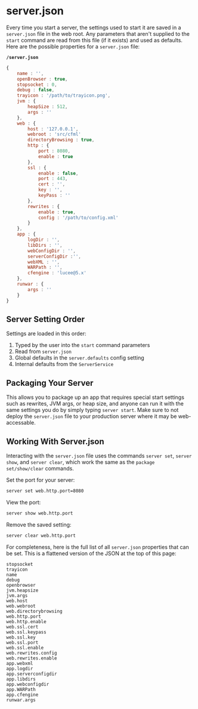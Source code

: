 # server.json

Every time you start a server, the settings used to start it are saved in a `server.json` file in the web root.  Any parameters that aren't supplied to the `start` command are read from this file (if it exists) and used as defaults.  Here are the possible properties for a `server.json` file:

**`/server.json`**
```javascript
{
	name : '',
	openBrowser : true,
	stopsocket : 0,
	debug : false,
	trayicon : '/path/to/trayicon.png',
	jvm : {
		heapSize : 512,
		args : ''
	},
	web : {
		host : '127.0.0.1',
        webroot : 'src/cfml'
		directoryBrowsing : true,
		http : {
			port : 8080,
			enable : true
		},
		ssl : {
			enable : false,
			port : 443,
			cert : '',
			key : '',
			keyPass : ''
		},
		rewrites : {
			enable : true,
			config : '/path/to/config.xml'
		}
	},
	app : {
		logDir : '',
		libDirs : '',
		webConfigDir : '',
		serverConfigDir :'',
		webXML : '',
		WARPath : '',
		cfengine : 'lucee@5.x'
	},
	runwar : {
		args : ''
	}
}
```

## Server Setting Order

Settings are loaded in this order:

1. Typed by the user into the `start` command parameters
2. Read from `server.json`
3. Global defaults in the `server.defaults` config setting
3. Internal defaults from the `ServerService`

## Packaging Your Server

This allows you to package up an app that requires special start settings such as rewrites, JVM args, or heap size, and anyone can run it with the same settings you do by simply typing `server start`.   Make sure to not deploy the `server.json` file to your production server where it may be web-accessable.

## Working With Server.json

Interacting with the `server.json` file uses the commands `server set`, `server show`, and `server clear`, which work the same as the `package set/show/clear` commands.

Set the port for your server:
```bash
server set web.http.port=8080 
```

View the port:

```bash
server show web.http.port
```

Remove the saved setting:

```bash
server clear web.http.port
```

For completeness, here is the full list of all `server.json` properties that can be set.  This is a flattened version of the JSON at the top of this page:

```
stopsocket
trayicon
name
debug
openbrowser
jvm.heapsize
jvm.args
web.host
web.webroot
web.directorybrowsing
web.http.port
web.http.enable
web.ssl.cert
web.ssl.keypass
web.ssl.key
web.ssl.port
web.ssl.enable	
web.rewrites.config
web.rewrites.enable
app.webxml
app.logdir
app.serverconfigdir
app.libdirs
app.webconfigdir
app.WARPath
app.cfengine
runwar.args
```